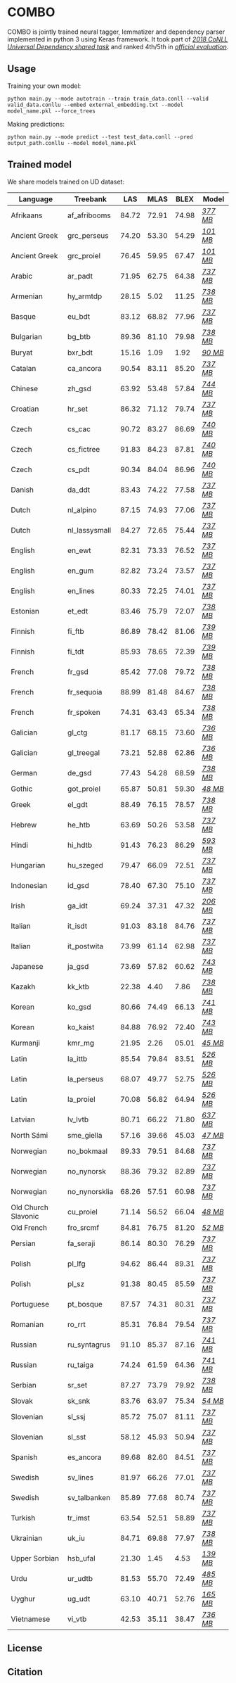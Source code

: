 # COMBO
COMBO is jointly trained neural tagger, lemmatizer and dependency parser implemented in python 3 using Keras framework. It took part of [*2018 CoNLL Universal Dependency shared task*](http://universaldependencies.org/conll18/) and ranked 4th/5th in [*official evaluation*](http://universaldependencies.org/conll18/results.html).

## Usage
Training your own model:
```
python main.py --mode autotrain --train train_data.conll --valid valid_data.conllu --embed external_embedding.txt --model model_name.pkl --force_trees
```

Making predictions:
```
python main.py --mode predict --test test_data.conll --pred output_path.conllu --model model_name.pkl
```

## Trained model
We share models trained on UD dataset:

| Language | Treebank | LAS | MLAS | BLEX | Model |
|-|-|-|-|-|-|
| Afrikaans | af_afribooms | 84.72 | 72.91 | 74.98 | [*377 MB*](http://mozart.ipipan.waw.pl/~prybak/model_conll2018/model.af_afribooms.pkl) |
| Ancient Greek | grc_perseus | 74.20 | 53.30 | 54.29 | [*101 MB*](http://mozart.ipipan.waw.pl/~prybak/model_conll2018/model.grc_perseus.pkl) |
| Ancient Greek | grc_proiel | 76.45 | 59.95 | 67.47 | [*101 MB*](http://mozart.ipipan.waw.pl/~prybak/model_conll2018/model.grc_proiel.pkl) |
| Arabic | ar_padt | 71.95 | 62.75 | 64.38 | [*737 MB*](http://mozart.ipipan.waw.pl/~prybak/model_conll2018/model.ar_padt.pkl) |
| Armenian | hy_armtdp | 28.15 | 5.02 | 11.25 | [*738 MB*](http://mozart.ipipan.waw.pl/~prybak/model_conll2018/model.hy_armtdp.pkl) |
| Basque | eu_bdt | 83.12 | 68.82 | 77.96 | [*737 MB*](http://mozart.ipipan.waw.pl/~prybak/model_conll2018/model.eu_bdt.pkl) |
| Bulgarian | bg_btb | 89.36 | 81.10 | 79.98 | [*738 MB*](http://mozart.ipipan.waw.pl/~prybak/model_conll2018/model.bg_btb.pkl) |
| Buryat | bxr_bdt | 15.16 | 1.09 | 1.92 | [*90 MB*](http://mozart.ipipan.waw.pl/~prybak/model_conll2018/model.bxr_bdt.pkl) |
| Catalan | ca_ancora | 90.54 | 83.11 | 85.20 | [*737 MB*](http://mozart.ipipan.waw.pl/~prybak/model_conll2018/model.ca_ancora.pkl) |
| Chinese | zh_gsd | 63.92 | 53.48 | 57.84 | [*744 MB*](http://mozart.ipipan.waw.pl/~prybak/model_conll2018/model.zh_gsd.pkl) |
| Croatian | hr_set | 86.32 | 71.12 | 79.74 | [*737 MB*](http://mozart.ipipan.waw.pl/~prybak/model_conll2018/model.hr_set.pkl) |
| Czech | cs_cac | 90.72 | 83.27 | 86.69 | [*740 MB*](http://mozart.ipipan.waw.pl/~prybak/model_conll2018/model.cs_cac.pkl) |
| Czech | cs_fictree | 91.83 | 84.23 | 87.81 | [*740 MB*](http://mozart.ipipan.waw.pl/~prybak/model_conll2018/model.cs_fictree.pkl) |
| Czech | cs_pdt | 90.34 | 84.04 | 86.96 | [*740 MB*](http://mozart.ipipan.waw.pl/~prybak/model_conll2018/model.cs_pdt.pkl) |
| Danish | da_ddt | 83.43 | 74.22 | 77.58 | [*737 MB*](http://mozart.ipipan.waw.pl/~prybak/model_conll2018/model.da_ddt.pkl) |
| Dutch | nl_alpino | 87.15 | 74.93 | 77.06 | [*737 MB*](http://mozart.ipipan.waw.pl/~prybak/model_conll2018/model.nl_alpino.pkl) |
| Dutch | nl_lassysmall | 84.27 | 72.65 | 75.44 | [*737 MB*](http://mozart.ipipan.waw.pl/~prybak/model_conll2018/model.nl_lassysmall.pkl) |
| English | en_ewt | 82.31 | 73.33 | 76.52 | [*737 MB*](http://mozart.ipipan.waw.pl/~prybak/model_conll2018/model.en_ewt.pkl) |
| English | en_gum | 82.82 | 73.24 | 73.57 | [*737 MB*](http://mozart.ipipan.waw.pl/~prybak/model_conll2018/model.en_gum.pkl) |
| English | en_lines | 80.33 | 72.25 | 74.01 | [*737 MB*](http://mozart.ipipan.waw.pl/~prybak/model_conll2018/model.en_lines.pkl) |
| Estonian | et_edt | 83.46 | 75.79 | 72.07 | [*738 MB*](http://mozart.ipipan.waw.pl/~prybak/model_conll2018/model.et_edt.pkl) |
| Finnish | fi_ftb | 86.89 | 78.42 | 81.06 | [*739 MB*](http://mozart.ipipan.waw.pl/~prybak/model_conll2018/model.fi_ftb.pkl) |
| Finnish | fi_tdt | 85.93 | 78.65 | 72.39 | [*739 MB*](http://mozart.ipipan.waw.pl/~prybak/model_conll2018/model.fi_tdt.pkl) |
| French | fr_gsd | 85.42 | 77.08 | 79.72 | [*738 MB*](http://mozart.ipipan.waw.pl/~prybak/model_conll2018/model.fr_gsd.pkl) |
| French | fr_sequoia | 88.99 | 81.48 | 84.67 | [*738 MB*](http://mozart.ipipan.waw.pl/~prybak/model_conll2018/model.fr_sequoia.pkl) |
| French | fr_spoken | 74.31 | 63.43 | 65.34 | [*738 MB*](http://mozart.ipipan.waw.pl/~prybak/model_conll2018/model.fr_spoken.pkl) |
| Galician | gl_ctg | 81.17 | 68.15 | 73.60 | [*736 MB*](http://mozart.ipipan.waw.pl/~prybak/model_conll2018/model.gl_ctg.pkl) |
| Galician | gl_treegal | 73.21 | 52.88 | 62.86 | [*736 MB*](http://mozart.ipipan.waw.pl/~prybak/model_conll2018/model.gl_treegal.pkl) |
| German | de_gsd | 77.43 | 54.28 | 68.59 | [*738 MB*](http://mozart.ipipan.waw.pl/~prybak/model_conll2018/model.de_gsd.pkl) |
| Gothic | got_proiel | 65.87 | 50.81 | 59.30 | [*48 MB*](http://mozart.ipipan.waw.pl/~prybak/model_conll2018/model.got_proiel.pkl) |
| Greek | el_gdt | 88.49 | 76.15 | 78.57 | [*738 MB*](http://mozart.ipipan.waw.pl/~prybak/model_conll2018/model.el_gdt.pkl) |
| Hebrew | he_htb | 63.69 | 50.26 | 53.58 | [*737 MB*](http://mozart.ipipan.waw.pl/~prybak/model_conll2018/model.he_htb.pkl) |
| Hindi | hi_hdtb | 91.43 | 76.23 | 86.29 | [*593 MB*](http://mozart.ipipan.waw.pl/~prybak/model_conll2018/model.hi_hdtb.pkl) |
| Hungarian | hu_szeged | 79.47 | 66.09 | 72.51 | [*737 MB*](http://mozart.ipipan.waw.pl/~prybak/model_conll2018/model.hu_szeged.pkl) |
| Indonesian | id_gsd | 78.40 | 67.30 | 75.10 | [*737 MB*](http://mozart.ipipan.waw.pl/~prybak/model_conll2018/model.id_gsd.pkl) |
| Irish | ga_idt | 69.24 | 37.31 | 47.32 | [*206 MB*](http://mozart.ipipan.waw.pl/~prybak/model_conll2018/model.ga_idt.pkl) |
| Italian | it_isdt | 91.03 | 83.18 | 84.76 | [*737 MB*](http://mozart.ipipan.waw.pl/~prybak/model_conll2018/model.it_isdt.pkl) |
| Italian | it_postwita | 73.99 | 61.14 | 62.98 | [*737 MB*](http://mozart.ipipan.waw.pl/~prybak/model_conll2018/model.it_postwita.pkl) |
| Japanese | ja_gsd | 73.69 | 57.82 | 60.62 | [*743 MB*](http://mozart.ipipan.waw.pl/~prybak/model_conll2018/model.ja_gsd.pkl) |
| Kazakh | kk_ktb | 22.38 | 4.40 | 7.86 | [*738 MB*](http://mozart.ipipan.waw.pl/~prybak/model_conll2018/model.kk_ktb.pkl) |
| Korean | ko_gsd | 80.66 | 74.49 | 66.13 | [*741 MB*](http://mozart.ipipan.waw.pl/~prybak/model_conll2018/model.ko_gsd.pkl) |
| Korean | ko_kaist | 84.88 | 76.92 | 72.40 | [*743 MB*](http://mozart.ipipan.waw.pl/~prybak/model_conll2018/model.ko_kaist.pkl) |
| Kurmanji | kmr_mg | 21.95 | 2.26 | 05.01 | [*45 MB*](http://mozart.ipipan.waw.pl/~prybak/model_conll2018/model.kmr_mg.pkl) |
| Latin | la_ittb | 85.54 | 79.84 | 83.51 | [*526 MB*](http://mozart.ipipan.waw.pl/~prybak/model_conll2018/model.la_ittb.pkl) |
| Latin | la_perseus | 68.07 | 49.77 | 52.75 | [*526 MB*](http://mozart.ipipan.waw.pl/~prybak/model_conll2018/model.la_perseus.pkl) |
| Latin | la_proiel | 70.08 | 56.82 | 64.94 | [*526 MB*](http://mozart.ipipan.waw.pl/~prybak/model_conll2018/model.la_proiel.pkl )|
| Latvian | lv_lvtb | 80.71 | 66.22 | 71.80 | [*637 MB*](http://mozart.ipipan.waw.pl/~prybak/model_conll2018/model.lv_lvtb.pkl) |
| North Sámi | sme_giella | 57.16 | 39.66 | 45.03 | [*47 MB*](http://mozart.ipipan.waw.pl/~prybak/model_conll2018/model.sme_giella.pkl) |
| Norwegian | no_bokmaal | 89.33 | 79.51 | 84.68 | [*737 MB*](http://mozart.ipipan.waw.pl/~prybak/model_conll2018/model.no_bokmaal.pkl) |
| Norwegian | no_nynorsk | 88.36 | 79.32 | 82.89 | [*737 MB*](http://mozart.ipipan.waw.pl/~prybak/model_conll2018/model.no_nynorsk.pkl) |
| Norwegian | no_nynorsklia | 68.26 | 57.51 | 60.98 | [*737 MB*](http://mozart.ipipan.waw.pl/~prybak/model_conll2018/model.no_nynorsklia.pkl) |
| Old Church Slavonic | cu_proiel | 71.14 | 56.52 | 66.04 | [*48 MB*](http://mozart.ipipan.waw.pl/~prybak/model_conll2018/model.cu_proiel.pkl) |
| Old French | fro_srcmf | 84.81 | 76.75 | 81.20 | [*52 MB*](http://mozart.ipipan.waw.pl/~prybak/model_conll2018/model.fro_srcmf.pkl) |
| Persian | fa_seraji | 86.14 | 80.30 | 76.29 | [*737 MB*](http://mozart.ipipan.waw.pl/~prybak/model_conll2018/model.fa_seraji.pkl) |
| Polish | pl_lfg | 94.62 | 86.44 | 89.31 | [*737 MB*](http://mozart.ipipan.waw.pl/~prybak/model_conll2018/model.pl_lfg.pkl) |
| Polish | pl_sz | 91.38 | 80.45 | 85.59 | [*737 MB*](http://mozart.ipipan.waw.pl/~prybak/model_conll2018/model.pl_sz.pkl) |
| Portuguese | pt_bosque | 87.57 | 74.31 | 80.31 | [*737 MB*](http://mozart.ipipan.waw.pl/~prybak/model_conll2018/model.pt_bosque.pkl) |
| Romanian | ro_rrt | 85.31 | 76.84 | 79.54 | [*737 MB*](http://mozart.ipipan.waw.pl/~prybak/model_conll2018/model.ro_rrt.pkl) |
| Russian | ru_syntagrus | 91.10 | 85.37 | 87.16 | [*741 MB*](http://mozart.ipipan.waw.pl/~prybak/model_conll2018/model.ru_syntagrus.pkl) |
| Russian | ru_taiga | 74.24 | 61.59 | 64.36 | [*741 MB*](http://mozart.ipipan.waw.pl/~prybak/model_conll2018/model.ru_taiga.pkl) |
| Serbian | sr_set | 87.27 | 73.79 | 79.92 | [*738 MB*](http://mozart.ipipan.waw.pl/~prybak/model_conll2018/model.sr_set.pkl) |
| Slovak | sk_snk | 83.76 | 63.97 | 75.34 | [*54 MB*](http://mozart.ipipan.waw.pl/~prybak/model_conll2018/model.sk_snk.pkl) |
| Slovenian | sl_ssj | 85.72 | 75.07 | 81.11 | [*737 MB*](http://mozart.ipipan.waw.pl/~prybak/model_conll2018/model.sl_ssj.pkl) |
| Slovenian | sl_sst | 58.12 | 45.93 | 50.94 | [*737 MB*](http://mozart.ipipan.waw.pl/~prybak/model_conll2018/model.sl_sst.pkl) |
| Spanish | es_ancora | 89.68 | 82.60 | 84.51 | [*737 MB*](http://mozart.ipipan.waw.pl/~prybak/model_conll2018/model.es_ancora.pkl) |
| Swedish | sv_lines | 81.97 | 66.26 | 77.01 | [*737 MB*](http://mozart.ipipan.waw.pl/~prybak/model_conll2018/model.sv_lines.pkl) |
| Swedish | sv_talbanken | 85.89 | 77.68 | 80.74 | [*737 MB*](http://mozart.ipipan.waw.pl/~prybak/model_conll2018/model.sv_talbanken.pkl) |
| Turkish | tr_imst | 63.54 | 52.51 | 58.89 | [*737 MB*](http://mozart.ipipan.waw.pl/~prybak/model_conll2018/model.tr_imst.pkl) |
| Ukrainian | uk_iu | 84.71 | 69.88 | 77.97 | [*738 MB*](http://mozart.ipipan.waw.pl/~prybak/model_conll2018/model.uk_iu.pkl) |
| Upper Sorbian | hsb_ufal | 21.30 | 1.45 | 4.53 | [*139 MB*](http://mozart.ipipan.waw.pl/~prybak/model_conll2018/model.hsb_ufal.pkl) |
| Urdu | ur_udtb | 81.53 | 55.70 | 72.49 | [*485 MB*](http://mozart.ipipan.waw.pl/~prybak/model_conll2018/model.ur_udtb.pkl) |
| Uyghur | ug_udt | 63.10 | 40.71 | 52.76 | [*165 MB*](http://mozart.ipipan.waw.pl/~prybak/model_conll2018/model.ug_udt.pkl) |
| Vietnamese | vi_vtb | 42.53 | 35.11 | 38.47 | [*736 MB*](http://mozart.ipipan.waw.pl/~prybak/model_conll2018/model.vi_vtb.pkl) |


## License

## Citation


